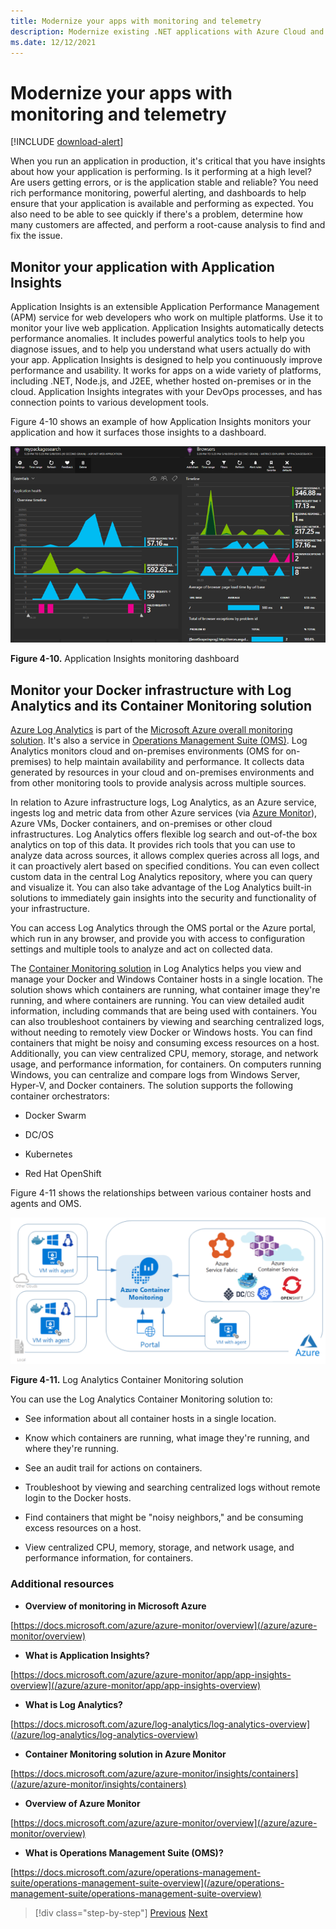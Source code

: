 ```yaml
---
title: Modernize your apps with monitoring and telemetry
description: Modernize existing .NET applications with Azure Cloud and Windows containers | Modernize your apps with monitoring and telemetry
ms.date: 12/12/2021
---
```

# Modernize your apps with monitoring and telemetry

[!INCLUDE [download-alert](../includes/download-alert.md)]

When you run an application in production, it's critical that you have insights about how your application is performing. Is it performing at a high level? Are users getting errors, or is the application stable and reliable? You need rich performance monitoring, powerful alerting, and dashboards to help ensure that your application is available and performing as expected. You also need to be able to see quickly if there's a problem, determine how many customers are affected, and perform a root-cause analysis to find and fix the issue.

## Monitor your application with Application Insights

Application Insights is an extensible Application Performance Management (APM) service for web developers who work on multiple platforms. Use it to monitor your live web application. Application Insights automatically detects performance anomalies. It includes powerful analytics tools to help you diagnose issues, and to help you understand what users actually do with your app. Application Insights is designed to help you continuously improve performance and usability. It works for apps on a wide variety of platforms, including .NET, Node.js, and J2EE, whether hosted on-premises or in the cloud. Application Insights integrates with your DevOps processes, and has connection points to various development tools.

Figure 4-10 shows an example of how Application Insights monitors your application and how it surfaces those insights to a dashboard.

![Screenshot of Application Insights monitoring dashboard.](./media/modernize-your-apps-with-monitoring-and-telemetry/application-insights-monitoring-dashboard.png)

**Figure 4-10.** Application Insights monitoring dashboard

## Monitor your Docker infrastructure with Log Analytics and its Container Monitoring solution

[Azure Log Analytics](/azure/log-analytics/log-analytics-overview) is part of the [Microsoft Azure overall monitoring solution](/azure/monitoring-and-diagnostics/monitoring-overview). It's also a service in [Operations Management Suite (OMS)](/azure/operations-management-suite/operations-management-suite-overview). Log Analytics monitors cloud and on-premises environments (OMS for on-premises) to help maintain availability and performance. It collects data generated by resources in your cloud and on-premises environments and from other monitoring tools to provide analysis across multiple sources.

In relation to Azure infrastructure logs, Log Analytics, as an Azure service, ingests log and metric data from other Azure services (via [Azure Monitor](/azure/monitoring-and-diagnostics/monitoring-overview-azure-monitor)), Azure VMs, Docker containers, and on-premises or other cloud infrastructures. Log Analytics offers flexible log search and out-of-the box analytics on top of this data. It provides rich tools that you can use to analyze data across sources, it allows complex queries across all logs, and it can proactively alert based on specified conditions. You can even collect custom data in the central Log Analytics repository, where you can query and visualize it. You can also take advantage of the Log Analytics built-in solutions to immediately gain insights into the security and functionality of your infrastructure.

You can access Log Analytics through the OMS portal or the Azure portal, which run in any browser, and provide you with access to configuration settings and multiple tools to analyze and act on collected data.

The [Container Monitoring solution](/azure/log-analytics/log-analytics-containers) in Log Analytics helps you view and manage your Docker and Windows Container hosts in a single location. The solution shows which containers are running, what container image they're running, and where containers are running. You can view detailed audit information, including commands that are being used with containers. You can also troubleshoot containers by viewing and searching centralized logs, without needing to remotely view Docker or Windows hosts. You can find containers that might be noisy and consuming excess resources on a host. Additionally, you can view centralized CPU, memory, storage, and network usage, and performance information, for containers. On computers running Windows, you can centralize and compare logs from Windows Server, Hyper-V, and Docker containers. The solution supports the following container orchestrators:

- Docker Swarm

- DC/OS

- Kubernetes

- Red Hat OpenShift

Figure 4-11 shows the relationships between various container hosts and agents and OMS.

![Screenshot of the Log Analytics Container Monitoring solution.](./media/modernize-your-apps-with-monitoring-and-telemetry/log-analytics-container-monitoring-solution.png)

**Figure 4-11.** Log Analytics Container Monitoring solution

You can use the Log Analytics Container Monitoring solution to:

- See information about all container hosts in a single location.

- Know which containers are running, what image they're running, and where they're running.

- See an audit trail for actions on containers.

- Troubleshoot by viewing and searching centralized logs without remote login to the Docker hosts.

- Find containers that might be "noisy neighbors," and be consuming excess resources on a host.

- View centralized CPU, memory, storage, and network usage, and performance information, for containers.

### Additional resources

- **Overview of monitoring in Microsoft Azure**

[https://docs.microsoft.com/azure/azure-monitor/overview](/azure/azure-monitor/overview)

- **What is Application Insights?**

[https://docs.microsoft.com/azure/azure-monitor/app/app-insights-overview](/azure/azure-monitor/app/app-insights-overview)

- **What is Log Analytics?**

[https://docs.microsoft.com/azure/log-analytics/log-analytics-overview](/azure/log-analytics/log-analytics-overview)

- **Container Monitoring solution in Azure Monitor**

[https://docs.microsoft.com/azure/azure-monitor/insights/containers](/azure/azure-monitor/insights/containers)

- **Overview of Azure Monitor**

[https://docs.microsoft.com/azure/azure-monitor/overview](/azure/azure-monitor/overview)

- **What is Operations Management Suite (OMS)?**

[https://docs.microsoft.com/azure/operations-management-suite/operations-management-suite-overview](/azure/operations-management-suite/operations-management-suite-overview)

>[!div class="step-by-step"]
>[Previous](build-resilient-services-ready-for-the-cloud-embrace-transient-failures-in-the-cloud.md)
>[Next](life-cycle-ci-cd-pipelines-devops-tools.md)
